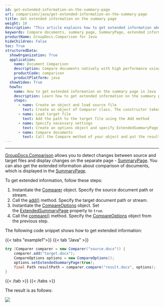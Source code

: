 ```yaml
---
id: get-extended-information-on-the-summary-page
url: comparison/java/get-extended-information-on-the-summary-page
title: Get extended information on the summary page
weight: 10
description: "This article explains how to get extended information about comparison of documents on the summary page with GroupDocs.Comparison for Java."
keywords: Compare documents, summary page, SummaryPage, extended information, ExtendedSummaryPage
productName: GroupDocs.Comparison for Java
hideChildren: False
toc: True
structuredData:
  showOrganization: True
  application:
    name: Document Comparison
    description: Compare documents natively with high performance using Java language and GroupDocs.Comparison for Java
    productCode: comparison
    productPlatform: java
  showVideo: True
  howTo:
    name: How to get extended information on the summary page in Java
    description: Learn how to get extended information on the summary page in Java step by step
    steps:
      - name: Create an object and load source file
        text: Create an object of Comparer class. The constructor takes the source file path parameter. You may specify absolute or relative file path as per your requirements.
      - name: Load target file
        text: Add the path to the target file using the Add method
      - name: Specify necessary settings
        text: Create an options object and specify ExtendedSummaryPage of true value.
      - name: Compare documents
        text: Call the Compare method of your object and put the resulting file path parameter and compare options parameter.
---
```


---

[GroupDocs.Comparison](https://products.groupdocs.com/comparison/java) allows you to detect changes between source and target files and display changes on the separate page - [SummaryPage](https://reference.groupdocs.com/comparison/java/com.groupdocs.comparison.options/compareoptions/#setGenerateSummaryPage-boolean-).
You can also get the extended information about comparison of documents, which is displayed in the [SummaryPage](https://reference.groupdocs.com/comparison/java/com.groupdocs.comparison.options/compareoptions/#setGenerateSummaryPage-boolean-).

To get extended information, follow these steps:

1.  Instantiate the [Comparer](https://reference.groupdocs.com/comparison/java/com.groupdocs.comparison/comparer) object. Specify the source document path or stream.
2.  Call the [add()](https://reference.groupdocs.com/comparison/java/com.groupdocs.comparison/comparer/#add-java.lang.String-) method. Specify the target document path or stream.
3.  Instantiate the [CompareOptions](https://reference.groupdocs.com/comparison/java/com.groupdocs.comparison.options/compareoptions) object. Set the [ExtendedSummaryPage](https://reference.groupdocs.com/comparison/java/com.groupdocs.comparison.options/compareoptions/#setExtendedSummaryPage-boolean-) property to `true`.
4.  Call the [compare()](https://reference.groupdocs.com/comparison/java/com.groupdocs.comparison/comparer/#compare-java.lang.String-) method. Specify the [CompareOptions](https://reference.groupdocs.com/comparison/java/com.groupdocs.comparison.options/compareoptions) object from the previous step.

The following code snippet shows how to get extended information:

{{< tabs "example1">}}
{{< tab "Java" >}}
```java
try (Comparer comparer = new Comparer("source.docx")) {
	comparer.add("target.docx");
	CompareOptions options = new CompareOptions();
    options.setExtendedSummaryPage(true);
    final Path resultPath = comparer.compare("result.docx", options);
}
```
{{< /tab >}}
{{< /tabs >}}

The result is as follows:

![](/comparison/java/images/how-to-get-extended-information-image.png)


